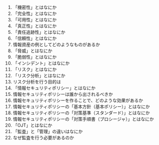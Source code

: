 1. 「機密性」とはなにか
2. 「完全性」とはなにか
3. 「可用性」とはなにか
4. 「真正性」とはなにか
5. 「責任追跡性」とはなにか
6. 「信頼性」とはなにか
7. 情報資産の例としてどのようなものがあるか
8. 「脅威」とはなにか
9. 「脆弱性」とはなにか
10. 「インシデント」とはなにか
11. 「リスク」とはなにか
12. 「リスク分析」とはなにか
13. リスク分析を行う目的は
14. 「情報セキュリティポリシー」とはなにか
15. 情報セキュリティポリシーは誰から出されるべきか
16. 情報セキュリティポリシーを作ることで、どのような効果があるか
17. 情報セキュリティポリシーの「基本方針（基本ポリシー）」とはなにか
18. 情報セキュリティポリシーの「対策基準（スタンダード）」とはなにか
19. 情報セキュリティポリシーの「対策手順書（プロシージャ）」とはなにか
20. 「OJT」とはなにか
21. 「監査」と「管理」の違いはなにか
22. なぜ監査を行う必要があるのか
